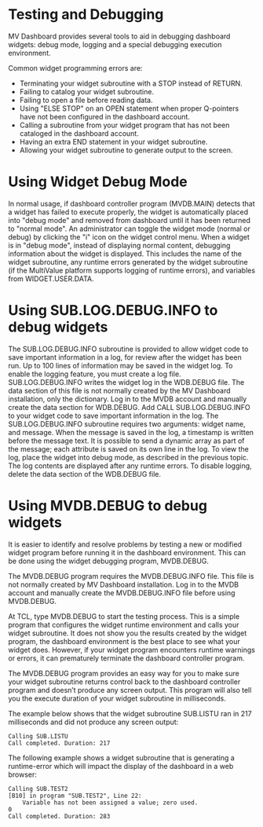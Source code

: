 # Testing and Debugging

<PageHeader />

MV Dashboard provides several tools to aid in debugging dashboard widgets: debug mode, logging and a special debugging execution environment.

Common widget programming errors are:

- Terminating your widget subroutine with a STOP instead of RETURN.
- Failing to catalog your widget subroutine.
- Failing to open a file before reading data.
- Using "ELSE STOP" on an OPEN statement when proper Q-pointers have not been configured in the dashboard account.
- Calling a subroutine from your widget program that has not been cataloged in the dashboard account.
- Having an extra END statement in your widget subroutine.
- Allowing your widget subroutine to generate output to the screen.


# Using Widget Debug Mode

In normal usage, if dashboard controller program (MVDB.MAIN) detects that a widget has failed to execute properly, the widget is automatically placed into "debug mode" and removed from dashboard until it has been returned to "normal mode". An administrator can toggle the widget mode (normal or debug) by clicking the "i" icon on the widget control menu. When a widget is in "debug mode", instead of displaying normal content, debugging information about the widget is displayed. This includes the name of the widget subroutine, any runtime errors generated by the widget subroutine (if the MultiValue platform supports logging of runtime errors), and variables from WIDGET.USER.DATA.

# Using SUB.LOG.DEBUG.INFO to debug widgets

The SUB.LOG.DEBUG.INFO subroutine is provided to allow widget code to save important information in a log, for review after the widget has been run. Up to 100 lines of information may be saved in the widget log. To enable the logging feature, you must create a log file. SUB.LOG.DEBUG.INFO writes the widget log in the WDB.DEBUG file. The data section of this file is not normally created by the MV Dashboard installation, only the dictionary. Log in to the MVDB account and manually create the data section for WDB.DEBUG. Add CALL SUB.LOG.DEBUG.INFO to your widget code to save important information in the log. The SUB.LOG.DEBUG.INFO subroutine requires two arguments: widget name, and message. When the message is saved in the log, a timestamp is written before the message text. It is possible to send a dynamic array as part of the message; each attribute is saved on its own line in the log. To view the log, place the widget into debug mode, as described in the previous topic. The log contents are displayed after any runtime errors. To disable logging, delete the data section of the WDB.DEBUG file.

# Using MVDB.DEBUG to debug widgets

It is easier to identify and resolve problems by testing a new or modified widget program before running it in the dashboard environment. This can be done using the widget debugging program, MVDB.DEBUG.

The MVDB.DEBUG program requires the MVDB.DEBUG.INFO file. This file is not normally created by MV Dashboard installation. Log in to the MVDB account and manually create the MVDB.DEBUG.INFO file before using MVDB.DEBUG.

At TCL, type MVDB.DEBUG to start the testing process. This is a simple program that configures the widget runtime environment and calls your widget subroutine. It does not show you the results created by the widget program, the dashboard environment is the best place to see what your widget does. However, if your widget program encounters runtime warnings or errors, it can prematurely terminate the dashboard controller program.

The MVDB.DEBUG program provides an easy way for you to make sure your widget subroutine returns control back to the dashboard controller program and doesn’t produce any screen output. This program will also tell you the execute duration of your widget subroutine in milliseconds.

The example below shows that the widget subroutine SUB.LISTU ran in 217 milliseconds and did not produce any screen output:

```
Calling SUB.LISTU 
Call completed. Duration: 217
```

The following example shows a widget subroutine that is generating a runtime-error which will impact the display of the dashboard in a web browser:

```
Calling SUB.TEST2 
[B10] in program "SUB.TEST2", Line 22: 
    Variable has not been assigned a value; zero used. 
0 
Call completed. Duration: 283
```
